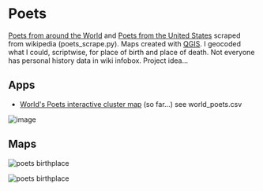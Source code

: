 # Poets
[Poets from around the World](https://en.wikipedia.org/wiki/List_of_poets) and [Poets from the United States](https://en.wikipedia.org/wiki/List_of_poets_from_the_United_States) scraped from wikipedia (poets_scrape.py). Maps created with [QGIS](https://www.qgis.org/en/site/). I geocoded what I could, scriptwise, for place of birth and place of death. Not everyone has personal history data in wiki infobox. Project idea...

## Apps
* [World's Poets interactive cluster map](http://slackerdesign.com/poets/poets.html) (so far...) see world_poets.csv

![image](https://github.com/briggsreschke/poets/assets/16325768/8b496b12-f54f-4547-b84c-64a1f03d4828)


## Maps

![poets birthplace](https://github.com/briggsreschke/poets/assets/16325768/4c5cf554-9bdc-4fef-923c-82aecc9045cd)



![poets birthplace](https://github.com/briggsreschke/gis-data/assets/16325768/0e2db170-499b-45fa-aa22-06be8100c3b0)



